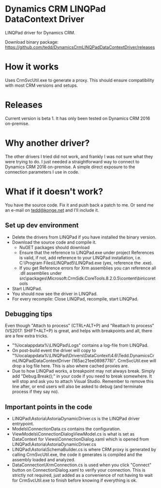 # Dynamics CRM LINQPad DataContext Driver
LINQPad driver for Dynamics CRM.

Download binary package: https://github.com/tedd/DynamicsCrmLINQPadDataContextDriver/releases

# How it works
Uses CrmSvcUtil.exe to generate a proxy. This should ensure compatibility with most CRM versions and setups.

# Releases
Current version is beta 1. It has only been tested on Dynamics CRM 2016 on-premise.

# Why another driver?
The other drivers I tried did not work, and frankly I was not sure what they were trying to do. I just needed a straightforward way to connect to Dynamics CRM 2016 on-premise. A simple direct exposure to the connection parameters I use in code.

# What if it doesn't work?
You have the source code. Fix it and push back a patch to me. Or send me an e-mail on tedd@konge.net and I'll include it.

## Set up dev environment
  * Delete the drivers from LINQPad if you have installed the binary version.
  * Download the source code and compile it.
    * NuGET packages should download
	* Ensure that the reference to LINQPad.exe under project References is valid, if not, add reference to your LINQPad installation, i.e. C:\Program Files\LINQPad5\LINQPad.exe (yes, reference the .exe).
	* If you get Reference errors for Xrm assemblies you can reference all .dll assemblies under src\packages\Microsoft.CrmSdk.CoreTools.8.2.0.5\content\bin\coretools
  * Start LINQPad. 
  * You should now see the driver in LINQPad.
  * For every recompile: Close LINQPad, recompile, start LINQPad.

## Debugging tips
Even though "Attach to process" (CTRL+ALT+P) and "Reattach to process" (VS2017: SHIFT+ALT+P) is great, and helps with breakpoints and all, there are a few extra tricks.

  * "%localappdata%\LINQPad\Logs" contains a log-file from LINQPad.
  * On post-build event the driver will copy to "%localappdata%\LINQPad\Drivers\DataContext\4.6\Tedd.DynamicsCrmLINQPadDataContextDriver (165ac21ee0898778)\". CrmSvcUtil.exe will drop a log file here. This is also where cached proxies are.
  * Due to how LINQPad works, a breakpoint may not always break. Simply add "Debug.Break();" in your code if you need to break somewhere. It will stop and ask you to attach Visual Studio. Remember to remove this line after, or end users will also be asked to debug (and terminate process if they say no).
 
## Important points in the code
  * LINQPad\Astoria\AstoriaDynamicDriver.cs is the LINQPad driver entrypoint.
  * Models\ConnectionData.cs contains the configuration.
  * ViewModels\ConnectionDialogViewModel.cs is what is set as DataContext for Views\ConnectionDialog.xaml which is opened from LINQPad\Astoria\AstoriaDynamicDriver.cs
  * LINQPad\Astoria\SchemaBuilder.cs is where CRM proxy is generated by calling CrmSvcUtil.exe, the code it generates is compiled and the assembly loaded and analyzed.
  * DataConnection\XrmConnection.cs is used when you click "Connect" button on ConnectionDialog.xaml to verify your connection. This is strictly not required, just added as a convenience of not having to wait for CrmSvcUtil.exe to finish before knowing if everything is ok.
  